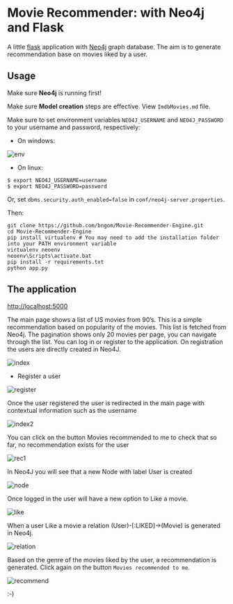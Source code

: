 # Movie Recommender: with Neo4j and Flask
A little [flask](https://palletsprojects.com/p/flask/) application with [Neo4j](http://neo4j.com/download/other-releases/) graph database. The aim is to generate recommendation base on movies liked by a user.

## Usage

Make sure **Neo4j** is running first!

Make sure **Model creation** steps are effective. View `ImdbMovies.md` file.

Make sure to set environment variables `NEO4J_USERNAME` and `NEO4J_PASSWORD`
to your username and password, respectively:

* On windows:

![env](img/env.png)

* On linux:

```
$ export NEO4J_USERNAME=username
$ export NEO4J_PASSWORD=password
```

Or, set `dbms.security.auth_enabled=false` in `conf/neo4j-server.properties`.

Then:

```
git clone https://github.com/bngom/Movie-Recommender-Engine.git
cd Movie-Recommender-Engine
pip install virtualenv # You may need to add the installation folder into your PATH environment variable
virtualenv neoenv
neoenv\Scripts\activate.bat 
pip install -r requirements.txt
python app.py
```
## The application
[http://localhost:5000](http://localhost:5000)

The main page shows a list of US movies from 90’s. This is a simple recommendation based on popularity of the movies. This list is fetched from Neo4j.
The pagination shows only 20 movies per page, you can navigate through the list. 
You can log in or register to the application.  On registration the users are directly created in Neo4J.

![index](img/index.png)

* Register a user

![register](img/register.png)

Once the user registered the user is redirected in the main page with contextual information such as the username

![index2](img/index2.png)

You can click on the button Movies recommended to me to check that so far, no recommendation exists for the user

![rec1](img/rec1.png)

In Neo4J you will see that a new Node with label User is created

![node](img/usernode.png)

Once logged in the user will have a new option to Like a movie. 

![like](img/like.png)

When a user Like a movie a relation (User)-[:LIKED]->(Movie) is generated in Neo4j.

![relation](img/relation.png)

Based on the genre of the movies liked by the user, a recommendation is generated. 
Click again on the button `Movies recommended to me`.

![recommend](img/recommended.PNG)

:-)



